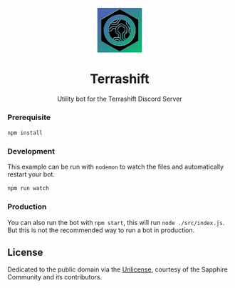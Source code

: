 <p align="center">
  <img src="icon.webp" width="100px" height="100px" />
  <h1 align="center">Terrashift</h1>
  <p align="center">Utility bot for the Terrashift Discord Server</p>
</p>



### Prerequisite

```sh
npm install
```

### Development

This example can be run with `nodemon` to watch the files and automatically restart your bot.

```sh
npm run watch
```

### Production

You can also run the bot with `npm start`, this will run `node ./src/index.js`. But this is not the recommended way to run a bot in production.

## License

Dedicated to the public domain via the [Unlicense], courtesy of the Sapphire Community and its contributors.

[sapphire]: https://github.com/sapphiredev/framework
[unlicense]: https://github.com/sapphiredev/examples/blob/main/LICENSE.md

